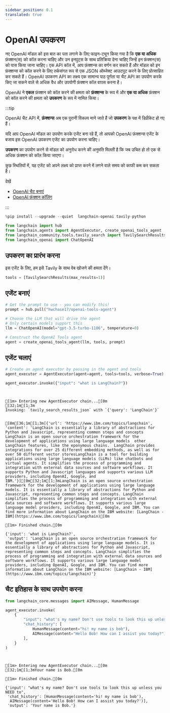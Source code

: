 ```yaml
---
sidebar_position: 0.1
translated: true
---
```


# OpenAI उपकरण

नए OpenAI मॉडल को इस बात का पता लगाने के लिए फाइन-ट्यून किया गया है कि **एक या अधिक** फ़ंक्शन(स) को कॉल करना चाहिए और उन इनपुट्स के साथ प्रतिक्रिया देना चाहिए जिन्हें इन फ़ंक्शन(स) को पास किया जाना चाहिए। एक API कॉल में, आप फ़ंक्शन्स का वर्णन कर सकते हैं और मॉडल को इन फ़ंक्शन्स को कॉल करने के लिए तर्कसंगत रूप से एक JSON ऑब्जेक्ट आउटपुट करने के लिए प्रोत्साहित कर सकते हैं। OpenAI उपकरण API का लक्ष्य एक सामान्य पाठ पूर्णता या चैट API का उपयोग करके किए जा सकने वाले से अधिक वैध और उपयोगी फ़ंक्शन कॉल वापस करना है।

OpenAI ने **एकल** फ़ंक्शन को कॉल करने की क्षमता को **फ़ंक्शन्स** के रूप में और **एक या अधिक** फ़ंक्शन को कॉल करने की क्षमता को **उपकरण** के रूप में नामित किया।

:::tip

OpenAI चैट API में, **फ़ंक्शन्स** अब एक पुरानी विकल्प माने जाते हैं जो **उपकरण** के पक्ष में डिप्रीकेट हो गए हैं।

यदि आप OpenAI मॉडल का उपयोग करके एजेंट बना रहे हैं, तो आपको OpenAI फ़ंक्शन्स एजेंट के बजाय इस OpenAI उपकरण एजेंट का उपयोग करना चाहिए।

**उपकरण** का उपयोग करने से मॉडल को अनुरोध करने की अनुमति मिलती है कि जब उचित हो तो एक से अधिक फ़ंक्शन को कॉल किया जाएगा।

कुछ स्थितियों में, यह एजेंट को अपने लक्ष्य को प्राप्त करने में लगने वाले समय को काफी कम कर सकता है।

देखें

* [OpenAI चैट बनाएं](https://platform.openai.com/docs/api-reference/chat/create)
* [OpenAI फ़ंक्शन कॉलिंग](https://platform.openai.com/docs/guides/function-calling)

:::

```python
%pip install --upgrade --quiet  langchain-openai tavily-python
```

```python
from langchain import hub
from langchain.agents import AgentExecutor, create_openai_tools_agent
from langchain_community.tools.tavily_search import TavilySearchResults
from langchain_openai import ChatOpenAI
```

## उपकरण का प्रारंभ करना

इस एजेंट के लिए, हम इसे Tavily के साथ वेब खोजने की क्षमता देंगे।

```python
tools = [TavilySearchResults(max_results=1)]
```

## एजेंट बनाएं

```python
# Get the prompt to use - you can modify this!
prompt = hub.pull("hwchase17/openai-tools-agent")
```

```python
# Choose the LLM that will drive the agent
# Only certain models support this
llm = ChatOpenAI(model="gpt-3.5-turbo-1106", temperature=0)

# Construct the OpenAI Tools agent
agent = create_openai_tools_agent(llm, tools, prompt)
```

## एजेंट चलाएं

```python
# Create an agent executor by passing in the agent and tools
agent_executor = AgentExecutor(agent=agent, tools=tools, verbose=True)
```

```python
agent_executor.invoke({"input": "what is LangChain?"})
```

```output


[1m> Entering new AgentExecutor chain...[0m
[32;1m[1;3m
Invoking: `tavily_search_results_json` with `{'query': 'LangChain'}`


[0m[36;1m[1;3m[{'url': 'https://www.ibm.com/topics/langchain', 'content': 'LangChain is essentially a library of abstractions for Python and Javascript, representing common steps and concepts  LangChain is an open source orchestration framework for the development of applications using large language models  other LangChain features, like the eponymous chains.  LangChain provides integrations for over 25 different embedding methods, as well as for over 50 different vector storesLangChain is a tool for building applications using large language models (LLMs) like chatbots and virtual agents. It simplifies the process of programming and integration with external data sources and software workflows. It supports Python and Javascript languages and supports various LLM providers, including OpenAI, Google, and IBM.'}][0m[32;1m[1;3mLangChain is an open source orchestration framework for the development of applications using large language models. It is essentially a library of abstractions for Python and Javascript, representing common steps and concepts. LangChain simplifies the process of programming and integration with external data sources and software workflows. It supports various large language model providers, including OpenAI, Google, and IBM. You can find more information about LangChain on the IBM website: [LangChain - IBM](https://www.ibm.com/topics/langchain)[0m

[1m> Finished chain.[0m
```

```output
{'input': 'what is LangChain?',
 'output': 'LangChain is an open source orchestration framework for the development of applications using large language models. It is essentially a library of abstractions for Python and Javascript, representing common steps and concepts. LangChain simplifies the process of programming and integration with external data sources and software workflows. It supports various large language model providers, including OpenAI, Google, and IBM. You can find more information about LangChain on the IBM website: [LangChain - IBM](https://www.ibm.com/topics/langchain)'}
```

## चैट इतिहास के साथ उपयोग करना

```python
from langchain_core.messages import AIMessage, HumanMessage

agent_executor.invoke(
    {
        "input": "what's my name? Don't use tools to look this up unless you NEED to",
        "chat_history": [
            HumanMessage(content="hi! my name is bob"),
            AIMessage(content="Hello Bob! How can I assist you today?"),
        ],
    }
)
```

```output


[1m> Entering new AgentExecutor chain...[0m
[32;1m[1;3mYour name is Bob.[0m

[1m> Finished chain.[0m
```

```output
{'input': "what's my name? Don't use tools to look this up unless you NEED to",
 'chat_history': [HumanMessage(content='hi! my name is bob'),
  AIMessage(content='Hello Bob! How can I assist you today?')],
 'output': 'Your name is Bob.'}
```
